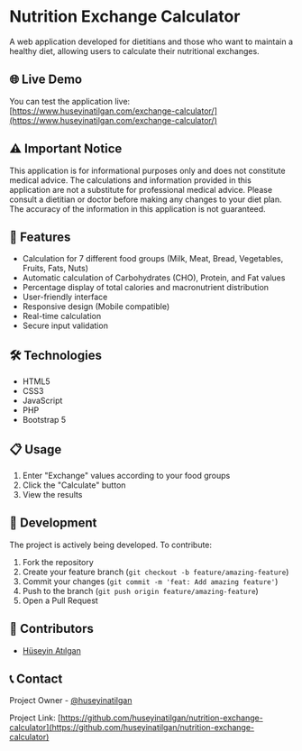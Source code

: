 # Nutrition Exchange Calculator

A web application developed for dietitians and those who want to maintain a healthy diet, allowing users to calculate their nutritional exchanges.

## 🌐 Live Demo

You can test the application live: [https://www.huseyinatilgan.com/exchange-calculator/](https://www.huseyinatilgan.com/exchange-calculator/)

## ⚠️ Important Notice

This application is for informational purposes only and does not constitute medical advice. The calculations and information provided in this application are not a substitute for professional medical advice. Please consult a dietitian or doctor before making any changes to your diet plan. The accuracy of the information in this application is not guaranteed.

## 🎯 Features

- Calculation for 7 different food groups (Milk, Meat, Bread, Vegetables, Fruits, Fats, Nuts)
- Automatic calculation of Carbohydrates (CHO), Protein, and Fat values
- Percentage display of total calories and macronutrient distribution
- User-friendly interface
- Responsive design (Mobile compatible)
- Real-time calculation
- Secure input validation

## 🛠️ Technologies

- HTML5
- CSS3
- JavaScript
- PHP
- Bootstrap 5

## 📋 Usage

1. Enter "Exchange" values according to your food groups
2. Click the "Calculate" button
3. View the results

## 🔄 Development

The project is actively being developed. To contribute:

1. Fork the repository
2. Create your feature branch (`git checkout -b feature/amazing-feature`)
3. Commit your changes (`git commit -m 'feat: Add amazing feature'`)
4. Push to the branch (`git push origin feature/amazing-feature`)
5. Open a Pull Request

## 👥 Contributors

- [Hüseyin Atılgan](https://github.com/huseyinatilgan)

## 📞 Contact

Project Owner - [@huseyinatilgan](https://github.com/huseyinatilgan)

Project Link: [https://github.com/huseyinatilgan/nutrition-exchange-calculator](https://github.com/huseyinatilgan/nutrition-exchange-calculator) 